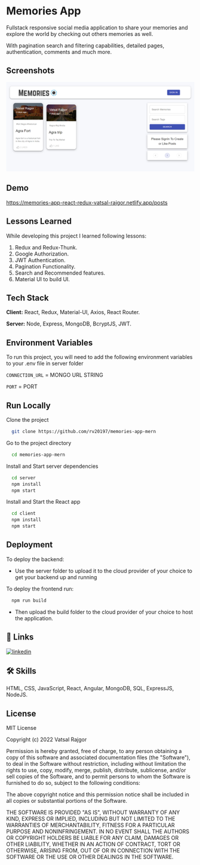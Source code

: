 
# Memories App
Fullstack responsive social media application to share your memories and explore the world by checking out others memories as well.

With pagination search and filtering capabilities, detailed pages, authentication, comments and much more.


## Screenshots

![alt text](https://github.com/rv20197/memories-app-mern/blob/main/Memories.PNG?raw=true)


## Demo

https://memories-app-react-redux-vatsal-rajgor.netlify.app/posts

## Lessons Learned

While developing this project I learned following lessons:

1. Redux and Redux-Thunk.
2. Google Authorization.
3. JWT Authentication.
4. Pagination Functionality.
5. Search and Recommended features.
6. Material UI to build UI.
## Tech Stack

**Client:** React, Redux, Material-UI, Axios, React Router.

**Server:** Node, Express, MongoDB, BcryptJS, JWT.


## Environment Variables

To run this project, you will need to add the following environment variables to your .env file in server folder

 `CONNECTION_URL` = MONGO URL STRING
 
 `PORT` = PORT


## Run Locally

Clone the project

```bash
  git clone https://github.com/rv20197/memories-app-mern
```

Go to the project directory

```bash
  cd memories-app-mern
```

Install and Start server dependencies

```bash
  cd server
  npm install
  npm start
```

Install and Start the React app

```bash
  cd client
  npm install
  npm start
```

## Deployment

To deploy the backend:

- Use the server folder to upload it to the cloud provider of your choice to get your backend up and running


To deploy the frontend run:

```bash
  npm run build
```
- Then upload the build folder to the cloud provider of your choice to host the application.



## 🔗 Links
[![linkedin](https://img.shields.io/badge/linkedin-0A66C2?style=for-the-badge&logo=linkedin&logoColor=white)](https://www.linkedin.com/in/vatsal-rajgor/)


## 🛠 Skills
HTML, CSS, JavaScript, React, Angular, MongoDB, SQL, ExpressJS, NodeJS.


## License

MIT License

Copyright (c) 2022 Vatsal Rajgor

Permission is hereby granted, free of charge, to any person obtaining a copy
of this software and associated documentation files (the "Software"), to deal
in the Software without restriction, including without limitation the rights
to use, copy, modify, merge, publish, distribute, sublicense, and/or sell
copies of the Software, and to permit persons to whom the Software is
furnished to do so, subject to the following conditions:

The above copyright notice and this permission notice shall be included in all
copies or substantial portions of the Software.

THE SOFTWARE IS PROVIDED "AS IS", WITHOUT WARRANTY OF ANY KIND, EXPRESS OR
IMPLIED, INCLUDING BUT NOT LIMITED TO THE WARRANTIES OF MERCHANTABILITY,
FITNESS FOR A PARTICULAR PURPOSE AND NONINFRINGEMENT. IN NO EVENT SHALL THE
AUTHORS OR COPYRIGHT HOLDERS BE LIABLE FOR ANY CLAIM, DAMAGES OR OTHER
LIABILITY, WHETHER IN AN ACTION OF CONTRACT, TORT OR OTHERWISE, ARISING FROM,
OUT OF OR IN CONNECTION WITH THE SOFTWARE OR THE USE OR OTHER DEALINGS IN THE
SOFTWARE.